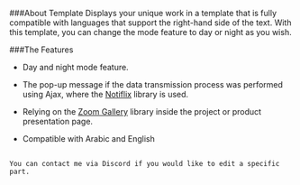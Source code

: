 ###About
Template Displays your unique work in a template that is fully compatible with languages that support the right-hand side of the text. With this template, you can change the mode feature to day or night as you wish.

###The Features
- Day and night mode feature.
- The pop-up message if the data transmission process was performed using Ajax, where the [Notiflix](https://www.notiflix.com/ "Notiflix") library is used.

- Relying on the [Zoom Gallery](https://payalord.github.io/xZoom/ "Zoom Gallery") library inside the project or product presentation page.
- Compatible with Arabic and English

## 
`You can contact me via Discord if you would like to edit a specific part.`
